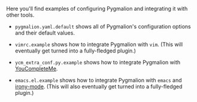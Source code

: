 Here you'll find examples of configuring Pygmalion and integrating it with other
tools.

* `pygmalion.yaml.default` shows all of Pygmalion's configuration options and
  their default values.

* `vimrc.example` shows how to integrate Pygmalion with `vim`. (This will
  eventually get turned into a fully-fledged plugin.)

* `ycm_extra_conf.py.example` shows how to integrate Pygmalion with
  [YouCompleteMe](https://github.com/Valloric/YouCompleteMe).

* `emacs.el.example` shows how to integrate Pygmalion with `emacs` and
  [irony-mode](https://github.com/Sarcasm/irony-mode). (This will
  also eventually get turned into a fully-fledged plugin.)
